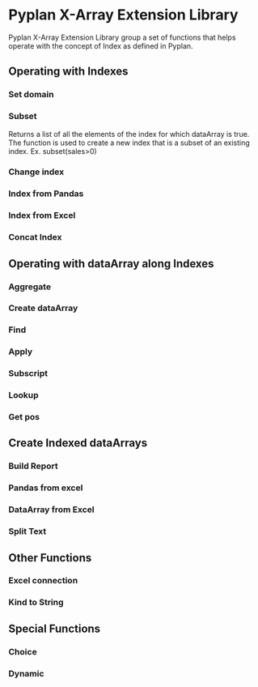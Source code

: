 
# Pyplan X-Array Extension Library
Pyplan X-Array Extension Library group a set of functions that helps operate with the concept of Index as defined in Pyplan.

## Operating with Indexes
### Set domain
### Subset
Returns a list of all the elements of the index for which dataArray is true. The function is used to create a new index that is a subset of an existing index.
        Ex. subset(sales>0)
### Change index
### Index from Pandas
### Index from Excel
### Concat Index

## Operating with dataArray along Indexes
### Aggregate
### Create dataArray
### Find
### Apply
### Subscript
### Lookup
### Get pos

## Create Indexed dataArrays
### Build Report
### Pandas from excel
### DataArray from Excel
### Split Text

## Other Functions
### Excel connection
### Kind to String

## Special Functions
### Choice
### Dynamic



<!--stackedit_data:
eyJoaXN0b3J5IjpbLTE1OTQwNDM3ODksLTgwOTczMjg5NSwtNj
E4OTM4NTg3LC02MjY3NzcwODIsMTYxMjE5ODQ2OF19
-->